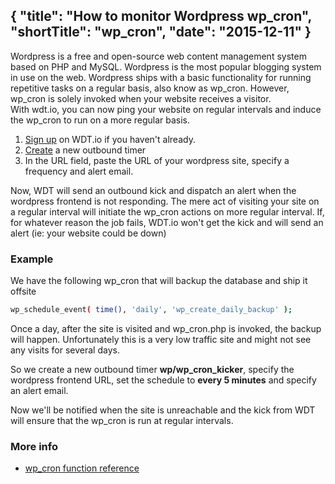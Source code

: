 {
  "title": "How to monitor Wordpress wp_cron",
  "shortTitle": "wp_cron",
  "date": "2015-12-11"
}
---
Wordpress is a free and open-source web content management system based on PHP and MySQL.  Wordpress is the most popular blogging system in use on the web.
Wordpress ships with a basic functionality for running repetitive tasks on a regular basis, also know as wp_cron.
However, wp_cron is solely invoked when your website receives a visitor.  
With wdt.io, you can now ping your website on regular intervals and induce the wp_cron to run on a more regular basis.

1. [Sign up](https://wdt.io/signup) on WDT.io if you haven't already.
2. [Create](outbound_timer.html) a new outbound timer
3. In the URL field, paste the URL of your wordpress site, specify a frequency and alert email.

Now, WDT will send an outbound kick and dispatch an alert when the wordpress frontend is not responding.  The mere act of visiting your site on a regular interval will initiate the wp_cron actions on more regular interval.
If, for whatever reason the job fails, WDT.io won't get the kick and will send an alert (ie: your website could be down)


### Example

We have the following wp_cron that will backup the database and ship it offsite

```bash
wp_schedule_event( time(), 'daily', 'wp_create_daily_backup' );
```

Once a day, after the site is visited and wp_cron.php is invoked, the backup will happen.  Unfortunately this is a very low traffic site and might not see any visits for several days.

So we create a new outbound timer **wp/wp_cron_kicker**, specify the wordpress frontend URL, set the schedule to **every 5 minutes** and specify an alert email.

Now we'll be notified when the site is unreachable and the kick from WDT will ensure that the wp_cron is run at regular intervals.

### More info

- [wp_cron function reference](https://codex.wordpress.org/Function_Reference/wp_cron)
